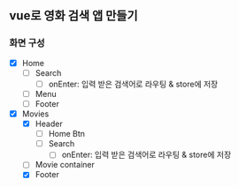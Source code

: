 ## vue로 영화 검색 앱 만들기

### 화면 구성

- [x] Home
  - [ ] Search
    - [ ] onEnter: 입력 받은 검색어로 라우팅 & store에 저장
  - [ ] Menu
  - [ ] Footer
- [x] Movies
  - [x] Header
    - [ ] Home Btn
    - [ ] Search
      - [ ] onEnter: 입력 받은 검색어로 라우팅 & store에 저장
  - [ ] Movie container
  - [x] Footer
